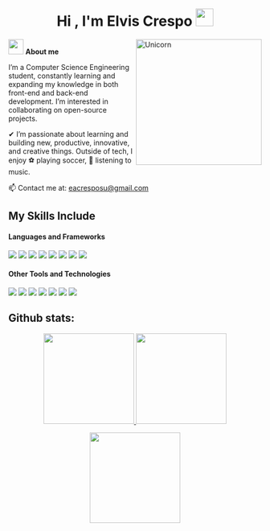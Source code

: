 <h1 align="center"><b>Hi , I'm Elvis Crespo </b><img src="https://media.giphy.com/media/hvRJCLFzcasrR4ia7z/giphy.gif" width="35"></h1>

<!--  -->
<img align="right" width=250px alt="Unicorn" src="https://media0.giphy.com/media/v1.Y2lkPTc5MGI3NjExMXEyZXhzY2wzNDF5dzg5ZXRuZ2l2MWdkaW1ramFsY2E5cWl6ZTdzciZlcD12MV9pbnRlcm5hbF9naWZfYnlfaWQmY3Q9Zw/du3J3cXyzhj75IOgvA/giphy.webp" />

<img src="https://media.giphy.com/media/ObNTw8Uzwy6KQ/giphy.gif" width="30px">&nbsp;**About me**

I’m a Computer Science Engineering student, constantly learning and expanding my knowledge in both front-end and back-end development. I’m interested in collaborating on open-source projects.

✔ I’m passionate about learning and building new, productive, innovative, and creative things. Outside of tech, I enjoy ⚽ playing soccer, 🎵 listening to music.

📫 Contact me at: eacresposu@gmail.com


## My Skills Include

<h4> Languages and Frameworks</h4>
<span> 
  <img src="https://img.shields.io/badge/HTML5-E34F26?style=for-the-badge&logo=html5&logoColor=white">
  <img src="https://img.shields.io/badge/CSS3-1572B6?style=for-the-badge&logo=css3&logoColor=white">
  <img src="https://img.shields.io/badge/JavaScript-F7DF1E?style=for-the-badge&logo=javascript&logoColor=black">
  <img src="https://img.shields.io/badge/Java-ED8B00?style=for-the-badge&logo=java&logoColor=white">
  <img src="https://img.shields.io/badge/spring-%236DB33F.svg?style=for-the-badge&logo=spring&logoColor=white">
  <img src="https://img.shields.io/badge/python-3670A0?style=for-the-badge&logo=python&logoColor=ffdd54">
  <img src="https://img.shields.io/badge/react-%2320232a.svg?style=for-the-badge&logo=react&logoColor=%2361DAFB">
  <img src= "https://img.shields.io/badge/c%23-%23239120.svg?style=for-the-badge&logo=csharp&logoColor=white">

</span>


<h4> Other Tools and Technologies </h4>
<span>
  <img src="https://img.shields.io/badge/Git-F05032?style=for-the-badge&logo=git&logoColor=white">
  <img src="https://img.shields.io/badge/github-%23121011.svg?style=for-the-badge&logo=github&logoColor=white">
  <img src="https://img.shields.io/badge/node.js-6DA55F?style=for-the-badge&logo=node.js&logoColor=white">
  <img src="https://img.shields.io/badge/redux-%23593d88.svg?style=for-the-badge&logo=redux&logoColor=white">
  <img src="https://img.shields.io/badge/MySQL-00000F?style=for-the-badge&logo=mysql&logoColor=white">
  <img src="https://img.shields.io/badge/figma-%23F24E1E.svg?style=for-the-badge&logo=figma&logoColor=white">
  <img src="https://img.shields.io/badge/Notion-%23000000.svg?style=for-the-badge&logo=notion&logoColor=white">
  </span>



<h2>Github stats:</h2> 
<p align="center">
  <a href="https://github.com/elvis-crespo">
    <img height="180em" src="https://github-readme-stats-eight-theta.vercel.app/api?username=elvis-crespo&show_icons=true&theme=algolia&include_all_commits=true&count_private=true"/>
  </a>
  <a href="https://github.com/elvis-crespo">
    <img height="180em" src="https://github-readme-stats-eight-theta.vercel.app/api/top-langs/?username=elvis-crespo&layout=compact&langs_count=8&theme=algolia"/>
  </a>
</p>

<p align="center">
  <img height="180em" src="https://github-readme-streak-stats.herokuapp.com/?user=elvis-crespo&theme=dark&hide_border=true"/>
</p>
